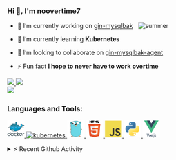 <h3 >Hi 👋, I'm noovertime7</h3>
<img align="right" alt="summer" width="200px" src="https://media.giphy.com/media/SWoSkN6DxTszqIKEqv/giphy.gif" />

- 🔭 I’m currently working on [gin-mysqlbak](https://github.com/noovertime7/gin-mysqlbak)

- 🌱 I’m currently learning **Kubernetes**

- 👯 I’m looking to collaborate on [gin-mysqlbak-agent](https://github.com/noovertime7/gin-mysqlbak-agent)

- ⚡ Fun fact **I hope to never have to work overtime**

<a href="https://github.com/noovertime7">
  <img src="https://github-readme-stats.vercel.app/api?username=noovertime7&count_private=true&show_icons=true" width="400px"/>
</a>

<a href="https://github.com/noovertime7">
  <img src="https://github-readme-stats.vercel.app/api/top-langs/?username=noovertime7&layout=compact&hide=html,css&count_private=true&hide_border=true" width="400px"/>
</a>

<!--  奖杯  -->
<div> <img src="https://github-profile-trophy.vercel.app/?username=noovertime7&column=-1"> </div>


<!--  贪吃蛇代码  -->
 <!-- <div align="center"><img src="https://github.com/noovertime7/noovertime7/blob/main/assets/github-contribution-grid-snake.svg" /></div> -->
 
 <!--  skills -->
  <h3 align="left">Languages and Tools:</h3>
<p align="left"> <a href="https://www.docker.com/" target="_blank" rel="noreferrer"> <img src="https://raw.githubusercontent.com/devicons/devicon/master/icons/docker/docker-original-wordmark.svg" alt="docker" width="40" height="40"/> </a> <a href="https://kubernetes.io" target="_blank" rel="noreferrer"> <img src="https://www.vectorlogo.zone/logos/kubernetes/kubernetes-icon.svg" alt="kubernetes" width="40" height="40"/> </a>   <a href="https://golang.org" target="_blank" rel="noreferrer"> <img src="https://raw.githubusercontent.com/devicons/devicon/master/icons/go/go-original.svg" alt="go" width="40" height="40"/> </a> <a href="https://www.w3.org/html/" target="_blank" rel="noreferrer"> <img src="https://raw.githubusercontent.com/devicons/devicon/master/icons/html5/html5-original-wordmark.svg" alt="html5" width="40" height="40"/> </a> <a href="https://developer.mozilla.org/en-US/docs/Web/JavaScript" target="_blank" rel="noreferrer"> <img src="https://raw.githubusercontent.com/devicons/devicon/master/icons/javascript/javascript-original.svg" alt="javascript" width="40" height="40"/> </a>  <a href="https://www.python.org" target="_blank" rel="noreferrer"> <img src="https://raw.githubusercontent.com/devicons/devicon/master/icons/python/python-original.svg" alt="python" width="40" height="40"/> </a>  <a href="https://vuejs.org/" target="_blank" rel="noreferrer"> <img src="https://raw.githubusercontent.com/devicons/devicon/master/icons/vuejs/vuejs-original-wordmark.svg" alt="vuejs" width="40" height="40"/> </a> </p>
<details>
    <summary> ⚡ Recent Github Activity</summary>
    <br />
    <a href="https://github.com/noovertime7">
  <img src="https://activity-graph.herokuapp.com/graph?username=noovertime7&theme=dracula" />
</details>



